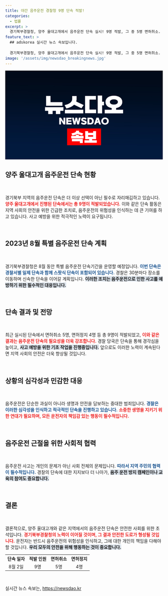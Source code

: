 ```yaml
---
title: 야간 음주운전 경찰청 9명 단속 적발!
categories:
  - 법률
excerpt: >
  경기북부경찰청, 양주 울대고개에서 음주운전 단속 실시! 9명 적발, 그 중 5명 면허취소. 경찰 180명과 39대 순찰차로 유흥가와 고속도로 집중 단속. 특별 단속은 계속된다! 클릭하고 자세한 소식을 확인하세요!
feature_text: >
  ## adskorea 실시간 뉴스 속보입니다.

  경기북부경찰청, 양주 울대고개에서 음주운전 단속 실시! 9명 적발, 그 중 5명 면허취소. 경찰 180명과 39대 순찰차로 유흥가와 고속도로 집중 단속. 특별 단속은 계속된다! 클릭하고 자세한 소식을 확인하세요!
image: '/assets/img/newsdao_breakingnews.jpg'
---
```


<p><img src="/assets/img/newsdao_breakingnews.jpg" alt="adskorea 속보" /></p>

<h2 data-ke-size="size26">양주 울대고개 음주운전 단속 현황</h2>

<p data-ke-size="size16">&nbsp;</p>

<p>경기북부 지역의 음주운전 단속은 더 이상 선택이 아닌 필수로 자리매김하고 있습니다. <b><span style="color: #ee2323;">양주 울대고개에서 진행된 단속에서는 총 9명이 적발되었습니다.</span></b> 이와 같은 단속 활동은 지역 사회의 안전을 위한 긴급한 조치로, 음주운전의 위험성을 인식하는 데 큰 기여를 하고 있습니다. 사고 예방을 위한 적극적인 노력이 요구됩니다.</p>

<p data-ke-size="size16">&nbsp;</p>

<h2 data-ke-size="size26">2023년 8월 특별 음주운전 단속 계획</h2>

<p data-ke-size="size16">&nbsp;</p>

<p>경기북부경찰청은 8월 동안 특별 음주운전 단속기간을 운영할 예정입니다. <b><span style="color: #1a5490;">이번 단속은 경찰서별 일제 단속과 함께 스팟식 단속이 포함되어 있습니다.</span></b> 경찰은 30분마다 장소를 이동하며 신속한 단속을 이어갈 계획입니다. <b><span style="background-color: #21538527;">이러한 조치는 음주운전으로 인한 사고를 예방하기 위한 필수적인 대응입니다.</span></b> </p>

<p data-ke-size="size16">&nbsp;</p>

<h2 data-ke-size="size26">단속 결과 및 전망</h2>

<p data-ke-size="size16">&nbsp;</p>

<p>최근 실시된 단속에서 면허취소 5명, 면허정지 4명 등 총 9명이 적발되었고, <b><span style="color: #ee2323;">이와 같은 결과는 음주운전 단속의 필요성을 더욱 강조합니다.</span></b> 경찰 당국은 단속을 통해 경각심을 높이고, <b><span style="background-color: #21538527;">사고 예방을 위한 기초 작업을 진행중입니다.</span></b> 앞으로도 이러한 노력이 계속된다면 지역 사회의 안전은 더욱 향상될 것입니다.</p>

<p data-ke-size="size16">&nbsp;</p>

<h2 data-ke-size="size26">상황의 심각성과 민감한 대응</h2>

<p data-ke-size="size16">&nbsp;</p>

<p>음주운전은 단순한 과실이 아니라 생명과 안전을 담보하는 중대한 범죄입니다. <b><span style="color: #1a5490;">경찰은 이러한 심각성을 인식하고 적극적인 단속을 진행하고 있습니다.</span></b> <b><span style="color: #ee2323;">소중한 생명을 지키기 위한 연대가 필요하며, 모든 운전자의 책임감 있는 행동이 필수적입니다.</span></b></p>

<p data-ke-size="size16">&nbsp;</p>

<h2 data-ke-size="size26">음주운전 근절을 위한 사회적 협력</h2>

<p data-ke-size="size16">&nbsp;</p>

<p>음주운전 사고는 개인의 문제가 아닌 사회 전체의 문제입니다. <b><span style="color: #1a5490;">따라서 지역 주민의 협력이 필수적입니다.</span></b> 경찰의 단속에 대한 지지보다 더 나아가, <b><span style="background-color: #21538527;">음주 운전 방지 캠페인이나 교육의 참여도 중요합니다.</span></b> </p>

<p data-ke-size="size16">&nbsp;</p>

<h2 data-ke-size="size26">결론</h2>

<p data-ke-size="size16">&nbsp;</p>

<p>결론적으로, 양주 울대고개와 같은 지역에서의 음주운전 단속은 안전한 사회를 위한 초석입니다. <b><span style="color: #ee2323;">경기북부경찰청의 노력이 이어질 것이며, 그 결과 안전한 도로가 형성될 것입니다.</span></b> 운전자는 반드시 음주운전의 위험성을 인식하고, 그에 대한 개인의 책임을 다해야 할 것입니다. <b><span style="background-color: #21538527;">우리 모두의 안전을 위해 행동하는 것이 중요합니다.</span></b> </p>

<table style="width: 100%; border-collapse: collapse;">
 <tr>
  <td style="text-align: center; height: 17px;"><b>단속 일자</b></td>
  <td style="text-align: center; height: 17px;"><b>적발 인원</b></td>
  <td style="text-align: center; height: 17px;"><b>면허취소</b></td>
  <td style="text-align: center; height: 17px;"><b>면허정지</b></td>
 </tr>
 <tr>
  <td style="text-align: center; height: 17px;">8월 2일</td>
  <td style="text-align: center; height: 17px;">9명</td>
  <td style="text-align: center; height: 17px;">5명</td>
  <td style="text-align: center; height: 17px;">4명</td>
 </tr>
</table>

<p data-ke-size="size16">&nbsp;</p>
실시간 뉴스 속보는, <a href="https://newsdao.kr" rel="dofollow">https://newsdao.kr</a>


